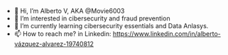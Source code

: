 - 👋 Hi, I’m Alberto V, AKA @Movie6003
- 👀 I’m interested in cibersecurity and fraud prevention
- 🌱 I’m currently learning cibersecurity essentials and Data Anlasys.
- 📫 How to reach me? in Linkedin: https://www.linkedin.com/in/alberto-vázquez-alvarez-19740812

